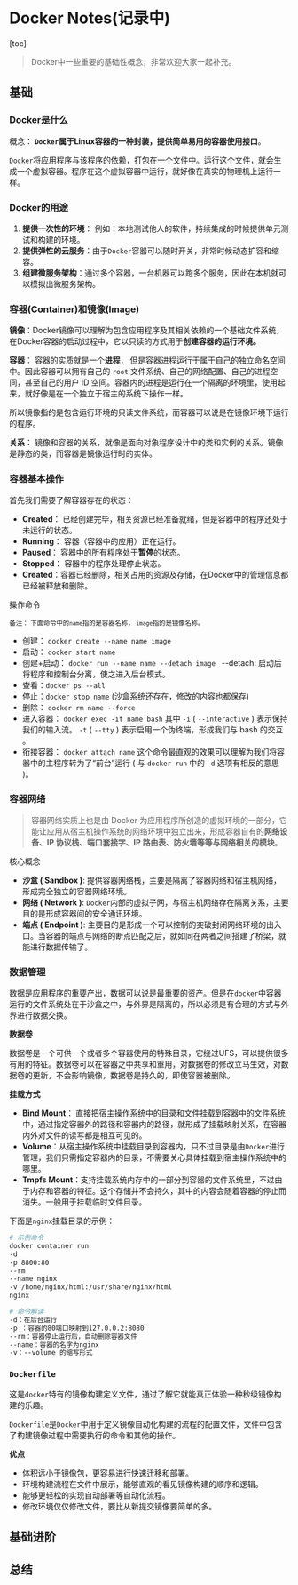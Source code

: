 # Docker Notes(记录中)

[toc]

> Docker中一些重要的基础性概念，非常欢迎大家一起补充。

## 基础

### Docker是什么

概念： **`Docker`属于Linux容器的一种封装，提供简单易用的容器使用接口**。

`Docker`将应用程序与该程序的依赖，打包在一个文件中。运行这个文件，就会生成一个虚拟容器。程序在这个虚拟容器中运行，就好像在真实的物理机上运行一样。

### Docker的用途

1. **提供一次性的环境**： 例如：本地测试他人的软件，持续集成的时候提供单元测试和构建的环境。
2. **提供弹性的云服务**：由于`Docker`容器可以随时开关，非常时候动态扩容和缩容。
3. **组建微服务架构**：通过多个容器，一台机器可以跑多个服务，因此在本机就可以模拟出微服务架构。

### 容器(Container)和镜像(Image)

**镜像**：Docker镜像可以理解为包含应用程序及其相关依赖的一个基础文件系统，在Docker容器的启动过程中，它以只读的方式用于**创建容器的运行环境。**

**容器**： 容器的实质就是一个**进程**， 但是容器进程运行于属于自己的独立命名空间中。因此容器可以拥有自己的 `root` 文件系统、自己的网络配置、自己的进程空间，甚至自己的用户 ID 空间。容器内的进程是运行在一个隔离的环境里，使用起来，就好像是在一个独立于宿主的系统下操作一样。

所以镜像指的是包含运行环境的只读文件系统，而容器可以说是在镜像环境下运行的程序。

**关系**： 镜像和容器的关系，就像是面向对象程序设计中的类和实例的关系。镜像是静态的类，而容器是镜像运行时的实体。

### 容器基本操作

首先我们需要了解容器存在的状态：

- **Created**： 已经创建完毕，相关资源已经准备就绪，但是容器中的程序还处于未运行的状态。
- **Running**： 容器（容器中的应用）正在运行。
- **Paused**： 容器中的所有程序处于**暂停**的状态。
- **Stopped**： 容器中的程序处理停止状态。
- **Created**：容器已经删除，相关占用的资源及存储，在Docker中的管理信息都已经被释放和删除。

操作命令

<small>备注： 下面命令中的`name`指的是容器名称， `image`指的是镜像名称。</small>

- 创建： `docker create --name name image`
- 启动： `docker start name`
- 创建+启动： `docker run --name name --detach image `   --detach: 启动后将程序和控制台分离，使之进入后台模式。
- 查看：`docker ps --all` 
- 停止：`docker stop name` (沙盒系统还存在，修改的内容也都保存)
- 删除： `docker rm name --force`
- 进入容器： `docker exec -it name bash`   其中 `-i` ( `--interactive` ) 表示保持我们的输入流。 `-t` ( `--tty` ) 表示启用一个伪终端，形成我们与 bash 的交互 。
- 衔接容器： `docker attach name` 这个命令最直观的效果可以理解为我们将容器中的主程序转为了“前台”运行 ( 与 `docker run` 中的 `-d` 选项有相反的意思 )。


### 容器网络

> 容器网络实质上也是由 Docker 为应用程序所创造的虚拟环境的一部分，它能让应用从宿主机操作系统的网络环境中独立出来，形成容器自有的**网络设备、IP 协议栈、端口套接字、IP 路由表、防火墙等等与网络相关的模块**。

核心概念

- **沙盒 ( Sandbox )**: 提供容器网络栈，主要是隔离了容器网络和宿主机网络，形成完全独立的容器网络环境。
- **网络 ( Network )**: `Docker`内部的虚拟子网，与宿主机网络存在隔离关系，主要目的是形成容器间的安全通讯环境。
- **端点 ( Endpoint )**: 主要目的是形成一个可以控制的突破封闭网络环境的出入口。当容器的端点与网络的断点匹配之后，就如同在两者之间搭建了桥梁，就能进行数据传输了。

### 数据管理

数据是应用程序的重要产出，数据可以说是最重要的资产。但是在`docker`中容器运行的文件系统处在于沙盒之中，与外界是隔离的，所以必须是有合理的方式与外界进行数据交换。

**数据卷**

数据卷是一个可供一个或者多个容器使用的特殊目录，它绕过UFS，可以提供很多有用的特征。数据卷可以在容器之中共享和重用，对数据卷的修改立马生效，对数据卷的更新，不会影响镜像，数据卷是持久的，即使容器被删除。

**挂载方式**

- **Bind Mount**： 直接把宿主操作系统中的目录和文件挂载到容器中的文件系统中，通过指定容器外的路径和容器内的路径，就形成了挂载映射关系，在容器内外对文件的读写都是相互可见的。
- **Volume**：从宿主操作系统中挂载目录到容器内，只不过目录是由`Docker`进行管理，我们只需指定容器内的目录，不需要关心具体挂载到宿主操作系统中的哪里。
- **Tmpfs Mount**：支持挂载系统内存中的一部分到容器的文件系统里，不过由于内存和容器的特征。这个存储并不会持久，其中的内容会随着容器的停止而消失。一般用于挂载临时文件目录。

下面是`nginx`挂载目录的示例：

```bash
# 示例命令
docker container run 
-d 
-p 8800:80 
--rm 
--name nginx
-v /home/nginx/html:/usr/share/nginx/html 
nginx

# 命令解读
-d：在后台运行
-p ：容器的80端口映射到127.0.0.2:8080
--rm：容器停止运行后，自动删除容器文件
--name：容器的名字为nginx
-v：--volume 的缩写形式
```



### `Dockerfile`

这是`docker`特有的镜像构建定义文件，通过了解它就能真正体验一种秒级镜像构建的乐趣。

`Dockerfile`是`Docker`中用于定义镜像自动化构建的流程的配置文件，文件中包含了构建镜像过程中需要执行的命令和其他的操作。

**优点**

- 体积远小于镜像包，更容易进行快速迁移和部署。
- 环境构建流程在文件中展示，能够直观的看见镜像构建的顺序和逻辑。
- 能够更轻松的实现自动部署等自动化流程。
- 修改环境仅仅修改文件，要比从新提交镜像要简单的多。

## 基础进阶

## 总结

